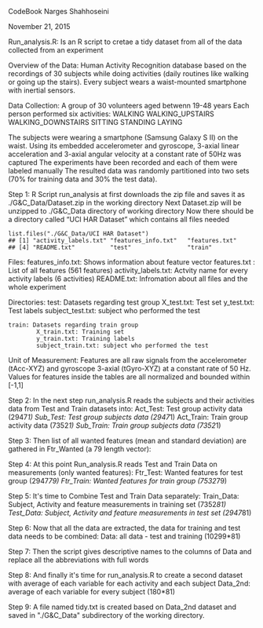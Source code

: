 CodeBook
Narges Shahhoseini

November 21, 2015

Run_analysis.R:
Is an R script to cretae a tidy dataset from all of the data collected from an experiment 

Overview of the Data:
Human Activity Recognition database based on the recordings of 30 subjects while doing activities (daily routines like walking or going up the stairs). Every subject wears a waist-mounted smartphone with inertial sensors.

Data Collection:
A group of 30 volunteers aged betwenn 19-48 years
Each person performed six activities:
	WALKING
	WALKING_UPSTAIRS
	WALKING_DOWNSTAIRS
	SITTING
	STANDING
	LAYING

The subjects were wearing a smartphone (Samsung Galaxy S II) on the waist.
Using its embedded accelerometer and gyroscope, 3-axial linear acceleration and 3-axial angular velocity at a constant rate of 50Hz was captured
The experiments have been recorded and each of them were labeled manually
The resulted data was randomly partitioned into two sets (70% for training data and 30% the test data).

Step 1: 
R Script run_analysis at first downloads the zip file and saves it as ./G&C_Data/Dataset.zip in the working directory
Next Dataset.zip will be unzipped to ./G&C_Data directory of working directory
Now there should be a directory called “UCI HAR Dataset” which contains all files needed 

	list.files("./G&C_Data/UCI HAR Dataset")
	## [1] "activity_labels.txt" "features_info.txt"   "features.txt"       
	## [4] "README.txt"          "test"                "train"

Files:
	features_info.txt: Shows information about feature vector
	features.txt : List of all features (561 features) 
	activity_labels.txt: Actvity name for every activity labels (6 activities)
	README.txt: Infromation about all files and the whole experiment

Directories:
	test: Datasets regarding test group
			X_test.txt: Test set
			y_test.txt: Test labels 
			subject_test.txt: subject who performed the test

	train: Datasets regarding train group
			X_train.txt: Training set 
			y_train.txt: Training labels 
			subject_train.txt: subject who performed the test


Unit of Measurement: 
	Features are all raw signals from the accelerometer (tAcc-XYZ) and gyroscope 3-axial (tGyro-XYZ) at a constant rate of 50 Hz.
	Values for features inside the tables are all normalized and bounded within [-1,1]

Step 2: 
In the next step run_analysis.R reads the subjects and their activities data from Test and Train datasets into:
	Act_Test: Test group activity data (2947*1)
 	Sub_Test: Test group subjects data (2947*1) 
	Act_Train: Train group activity data (7352*1)
 	Sub_Train: Train group subjects data (7352*1) 

Step 3: 
Then list of all wanted features (mean and standard deviation) are gathered in Ftr_Wanted (a 79 length vector):

Step 4:
At this point Run_analysis.R reads Test and Train Data on measurements (only wanted features):
	Ftr_Test: Wanted features for test group (2947*79)
	Ftr_Train: Wanted features for train group (7532*79)

Step 5:
It's time to Combine Test and Train Data separately: 
	Train_Data: Subject, Activity and feature measurements in training set (7352*81)
	Test_Data: Subject, Activity and feature measurements in test set (2947*81)

Step 6:
Now that all the data are extracted, the data for training and test data needs to be combined:
	Data: all data - test and training (10299*81)

Step 7:
Then the script gives descriptive names to the columns of Data and replace all the abbreviations with full words

Step 8:
And finally it's time for run_analysis.R to create a second dataset with average of each variable for each activity and each subject
	Data_2nd: average of each variable for every subject (180*81)

Step 9:
A file named tidy.txt is created based on Data_2nd dataset and saved in "./G&C_Data" subdirectory of the working directory.

